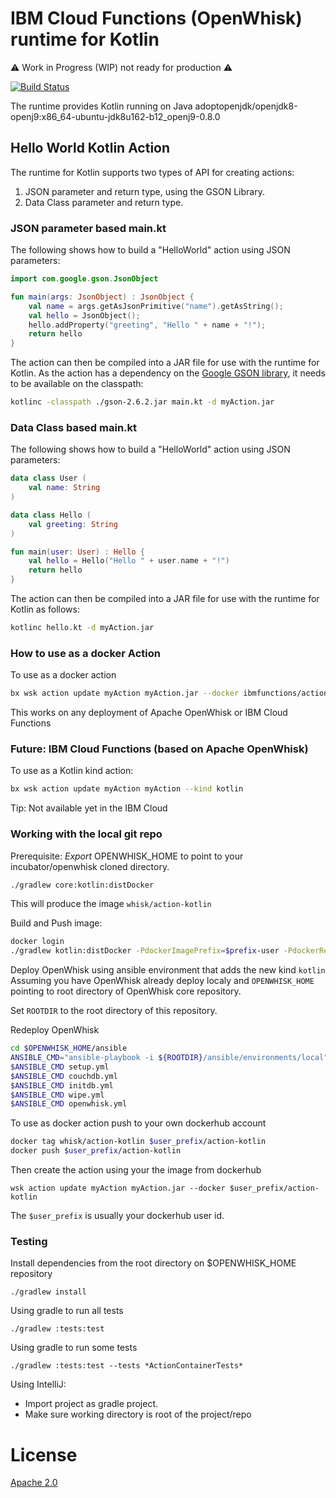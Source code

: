 # IBM Cloud Functions (OpenWhisk) runtime for Kotlin 

:warning:  Work in Progress (WIP) not ready for production :warning:

[![Build Status](https://travis-ci.org/ibm-functions/runtime-kotlin.svg?branch=master)](https://travis-ci.org/ibm-functions/runtime-kotlin)

The runtime provides Kotlin running on Java adoptopenjdk/openjdk8-openj9:x86_64-ubuntu-jdk8u162-b12_openj9-0.8.0

## Hello World Kotlin Action

The runtime for Kotlin supports two types of API for creating actions:  
1. JSON parameter and return type, using the GSON Library.  
2. Data Class parameter and return type.

### JSON parameter based main.kt
The following shows how to build a "HelloWorld" action using JSON parameters:

```kotlin
import com.google.gson.JsonObject

fun main(args: JsonObject) : JsonObject {
    val name = args.getAsJsonPrimitive("name").getAsString();
    val hello = JsonObject();
    hello.addProperty("greeting", "Hello " + name + "!");
    return hello
}
```
The action can then be compiled into a JAR file for use with the runtime for Kotlin. As the action has a dependency on the [Google GSON library](https://github.com/google/gson), it needs to be available on the classpath:
```sh
kotlinc -classpath ./gson-2.6.2.jar main.kt -d myAction.jar
```

### Data Class based main.kt
The following shows how to build a "HelloWorld" action using JSON parameters:

```kotlin
data class User (
    val name: String
)

data class Hello (
    val greeting: String
)

fun main(user: User) : Hello {
    val hello = Hello("Hello " + user.name + "!")
    return hello
}
```
The action can then be compiled into a JAR file for use with the runtime for Kotlin as follows:
```sh
kotlinc hello.kt -d myAction.jar
```

### How to use as a docker Action
To use as a docker action

```sh
bx wsk action update myAction myAction.jar --docker ibmfunctions/action-kotlin
```

This works on any deployment of Apache OpenWhisk or IBM Cloud Functions

### Future: IBM Cloud Functions (based on Apache OpenWhisk)
To use as a Kotlin kind action:

```sh
bx wsk action update myAction myAction --kind kotlin
```

Tip: Not available yet in the IBM Cloud

### Working with the local git repo 
Prerequisite: *Export* OPENWHISK_HOME to point to your incubator/openwhisk cloned directory.

```sh
./gradlew core:kotlin:distDocker
```

This will produce the image `whisk/action-kotlin`

Build and Push image:

```sh
docker login 
./gradlew kotlin:distDocker -PdockerImagePrefix=$prefix-user -PdockerRegistry=docker.io
```

Deploy OpenWhisk using ansible environment that adds the new kind `kotlin`
Assuming you have OpenWhisk already deploy localy and `OPENWHISK_HOME` pointing to root directory of OpenWhisk core repository.

Set `ROOTDIR` to the root directory of this repository.

Redeploy OpenWhisk

```sh
cd $OPENWHISK_HOME/ansible
ANSIBLE_CMD="ansible-playbook -i ${ROOTDIR}/ansible/environments/local"
$ANSIBLE_CMD setup.yml
$ANSIBLE_CMD couchdb.yml
$ANSIBLE_CMD initdb.yml
$ANSIBLE_CMD wipe.yml
$ANSIBLE_CMD openwhisk.yml
```

To use as docker action push to your own dockerhub account

```sh
docker tag whisk/action-kotlin $user_prefix/action-kotlin
docker push $user_prefix/action-kotlin
```

Then create the action using your the image from dockerhub

```
wsk action update myAction myAction.jar --docker $user_prefix/action-kotlin
```

The `$user_prefix` is usually your dockerhub user id.

### Testing
Install dependencies from the root directory on $OPENWHISK_HOME repository
```
./gradlew install
```

Using gradle to run all tests
```
./gradlew :tests:test
```
Using gradle to run some tests
```
./gradlew :tests:test --tests *ActionContainerTests*
```
Using IntelliJ:
- Import project as gradle project.
- Make sure working directory is root of the project/repo

# License
[Apache 2.0](LICENSE.txt)


